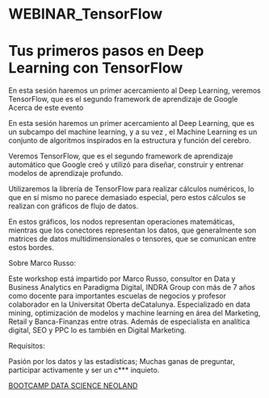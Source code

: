 # WEBINAR_TensorFlow

# Tus primeros pasos en Deep Learning con TensorFlow


En esta sesión haremos un primer acercamiento al Deep Learning, veremos TensorFlow, que es el segundo framework de aprendizaje de Google
Acerca de este evento

En esta sesión haremos un primer acercamiento al Deep Learning, que es un subcampo del machine learning, y a su vez , el Machine Learning es un conjunto de algoritmos inspirados en la estructura y función del cerebro.

Veremos TensorFlow, que es el segundo framework de aprendizaje automático que Google creó y utilizó para diseñar, construir y entrenar modelos de aprendizaje profundo.

Utilizaremos la librería de TensorFlow para realizar cálculos numéricos, lo que en sí mismo no parece demasiado especial, pero estos cálculos se realizan con gráficos de flujo de datos.

En estos gráficos, los nodos representan operaciones matemáticas, mientras que los conectores representan los datos, que generalmente son matrices de datos multidimensionales o tensores, que se comunican entre estos bordes.

Sobre Marco Russo:

Este workshop está impartido por Marco Russo, consultor en Data y Business Analytics en Paradigma Digital, INDRA Group con más de 7 años como docente para importantes escuelas de negocios y profesor colaborador en la Universitat Oberta deCatalunya. Especializado en data mining, optimización de modelos y machine learning en área del Marketing, Retail y Banca-Finanzas entre otras. Además de especialista en analítica digital, SEO y PPC lo es también en Digital Marketing.

Requisitos:

Pasión por los datos y las estadísticas; Muchas ganas de preguntar, participar activamente y ser un c*** inquieto.

[BOOTCAMP DATA SCIENCE NEOLAND](https://www.neoland.es/data-science-bootcamp)
